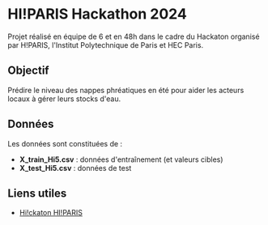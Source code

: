 # HI!PARIS Hackathon 2024

Projet réalisé en équipe de 6 et en 48h dans le cadre du Hackaton organisé par H!PARIS, l'Institut Polytechnique de Paris et HEC Paris. 

##  Objectif  
Prédire le niveau des nappes phréatiques en été pour aider les acteurs locaux à gérer leurs stocks d'eau.

##  Données  
Les données sont constituées de :  
- **X_train_Hi5.csv** : données d'entraînement (et valeurs cibles)
- **X_test_Hi5.csv** : données de test  

##  Liens utiles  
- [Hi!ckaton HI!PARIS](https://www.hi-paris.fr/hickathon/)  
